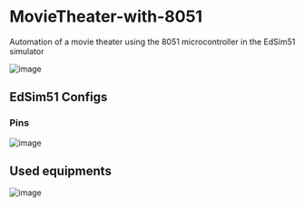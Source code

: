 # MovieTheater-with-8051
Automation of a movie theater using the 8051 microcontroller in the EdSim51 simulator

![image](https://user-images.githubusercontent.com/49571908/98494254-490d4580-221b-11eb-9584-5470523cbb65.png)


## EdSim51 Configs
### Pins
![image](https://user-images.githubusercontent.com/49571908/97896903-7ab27800-1d14-11eb-9eef-c7ca2b93aa51.png)

## Used equipments
![image](https://user-images.githubusercontent.com/49571908/98494866-b8376980-221c-11eb-839e-3ecbfe86be4b.png)



